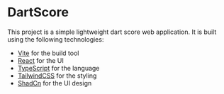 # DartScore

This project is a simple lightweight dart score web application. It is built using the following technologies:

- [Vite](https://vitejs.dev/) for the build tool
- [React](https://reactjs.org/) for the UI
- [TypeScript](https://www.typescriptlang.org/) for the language
- [TailwindCSS](https://tailwindcss.com/) for the styling
- [ShadCn](https://ui.shadcn.com) for the UI design
